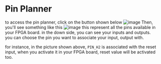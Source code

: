 # Pin Planner
to access the pin planner, click on the button shown below
![image](https://user-images.githubusercontent.com/64896000/233871608-2eb49a74-2925-44d3-8330-6bcbcb519030.png)
Then, you'll see something like this
![image](https://user-images.githubusercontent.com/64896000/233871671-d5211d2f-27ad-487e-9713-5cb02b1790ba.png)
this represent all the pins available in your FPGA board.
in the down side, you can see your inputs and outputs.
you can choose the pin you want to associate your input, output with.

for instance, in the picture shown above, `PIN_H2` is associated with the reset input, when you activate it in your FPGA board, reset value will be activated too.
